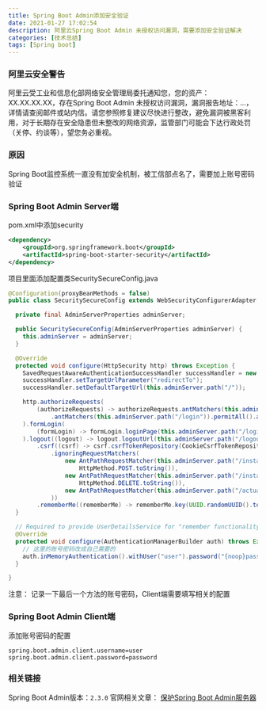 ```yaml
---
title: Spring Boot Admin添加安全验证
date: 2021-01-27 17:02:54
description: 阿里云Spring Boot Admin 未授权访问漏洞，需要添加安全验证解决
categories: [技术总结]
tags: [Spring boot]
---
```


### 阿里云安全警告
阿里云受工业和信息化部网络安全管理局委托通知您，您的资产：XX.XX.XX.XX，存在Spring Boot Admin 未授权访问漏洞，漏洞报告地址：...，详情请查阅邮件或站内信。请您参照修复建议尽快进行整改，避免漏洞被黑客利用，对于长期存在安全隐患但未整改的网络资源，监管部门可能会下达行政处罚（关停、约谈等），望您务必重视。

### 原因
Spring Boot监控系统一直没有加安全机制，被工信部点名了，需要加上账号密码验证

### Spring Boot Admin Server端
pom.xml中添加security
```xml
<dependency>
    <groupId>org.springframework.boot</groupId>
    <artifactId>spring-boot-starter-security</artifactId>
</dependency>
```
项目里面添加配置类SecuritySecureConfig.java
```java
@Configuration(proxyBeanMethods = false)
public class SecuritySecureConfig extends WebSecurityConfigurerAdapter {

  private final AdminServerProperties adminServer;

  public SecuritySecureConfig(AdminServerProperties adminServer) {
    this.adminServer = adminServer;
  }

  @Override
  protected void configure(HttpSecurity http) throws Exception {
    SavedRequestAwareAuthenticationSuccessHandler successHandler = new SavedRequestAwareAuthenticationSuccessHandler();
    successHandler.setTargetUrlParameter("redirectTo");
    successHandler.setDefaultTargetUrl(this.adminServer.path("/"));

    http.authorizeRequests(
        (authorizeRequests) -> authorizeRequests.antMatchers(this.adminServer.path("/assets/**")).permitAll() 
            .antMatchers(this.adminServer.path("/login")).permitAll().anyRequest().authenticated() 
    ).formLogin(
        (formLogin) -> formLogin.loginPage(this.adminServer.path("/login")).successHandler(successHandler).and() 
    ).logout((logout) -> logout.logoutUrl(this.adminServer.path("/logout"))).httpBasic(Customizer.withDefaults()) 
        .csrf((csrf) -> csrf.csrfTokenRepository(CookieCsrfTokenRepository.withHttpOnlyFalse()) 
            .ignoringRequestMatchers(
                new AntPathRequestMatcher(this.adminServer.path("/instances"),
                    HttpMethod.POST.toString()), 
                new AntPathRequestMatcher(this.adminServer.path("/instances/*"),
                    HttpMethod.DELETE.toString()), 
                new AntPathRequestMatcher(this.adminServer.path("/actuator/**")) 
            ))
        .rememberMe((rememberMe) -> rememberMe.key(UUID.randomUUID().toString()).tokenValiditySeconds(1209600));
  }

  // Required to provide UserDetailsService for "remember functionality"
  @Override
  protected void configure(AuthenticationManagerBuilder auth) throws Exception {
    // 这里的账号密码改成自己需要的        
    auth.inMemoryAuthentication().withUser("user").password("{noop}password").roles("USER");
  }

}
```
注意： 记录一下最后一个方法的账号密码，Client端需要填写相关的配置

### Spring Boot Admin Client端
添加账号密码的配置
```properties
spring.boot.admin.client.username=user
spring.boot.admin.client.password=password
```

### 相关链接
Spring Boot Admin版本：`2.3.0`
官网相关文章： [保护Spring Boot Admin服务器](https://codecentric.github.io/spring-boot-admin/2.3.0/#securing-spring-boot-admin)